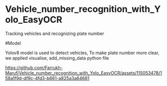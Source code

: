 # Vehicle_number_recognition_with_Yolo_EasyOCR
Tracking vehicles and recognizing plate number

#Model

Yolov8 model is used to detect vehicles,
To make plate number  more clear, we applied visualise, add_missing_data python file



https://github.com/Farrukh-Maruf/Vehicle_number_recognition_with_Yolo_EasyOCR/assets/115053478/158a1f9d-df9c-4fd3-b661-a825a3a64681

